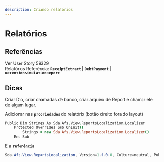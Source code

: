 ```yaml
---
description: Criando relatórios
---
```


# Relatórios

## Referências

Ver User Story 59329  
Relatórios Referência: **`ReceiptExtract`** \| **`DebtPayment`** \| **`RetentionSimulationReport`**

## Dicas

Criar Dto, criar chamadas de banco, criar arquivo de Report e chamar ele de algum lugar.

Adicionar nas **`propriedades`** do relatório \(botão direito fora do layout\)

```coffeescript
Public Dim Strings As Sda.Afs.View.ReportsLocalization.Localizer
	Protected Overrides Sub OnInit()
		Strings = new Sda.Afs.View.ReportsLocalization.Localizer()
	End Sub
```

E a **`referência`**

```csharp
Sda.Afs.View.ReportsLocalization, Version=1.0.0.0, Culture=neutral, PublicKeyToken=null
```

